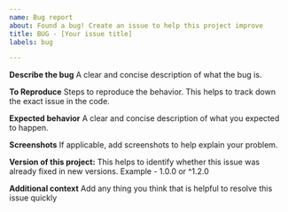 ```yaml
---
name: Bug report
about: Found a bug! Create an issue to help this project improve
title: BUG - [Your issue title]
labels: bug

---
```


**Describe the bug**
A clear and concise description of what the bug is.

**To Reproduce**
Steps to reproduce the behavior. This helps to track down the exact issue in the code.

**Expected behavior**
A clear and concise description of what you expected to happen.

**Screenshots**
If applicable, add screenshots to help explain your problem.

**Version of this project:**
This helps to identify whether this issue was already fixed in new versions. Example - 1.0.0 or ^1.2.0

**Additional context**
Add any thing you think that is helpful to resolve this issue quickly
